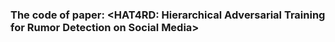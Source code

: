 ### The code of paper: <HAT4RD: Hierarchical Adversarial Training for Rumor Detection on Social Media>
